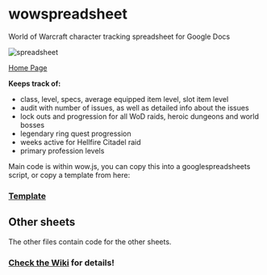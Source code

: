 # wowspreadsheet
World of Warcraft character tracking spreadsheet for Google Docs

 ![spreadsheet](http://bruk.org/wow/images/v1.gif "Spreadsheet")
 
[Home Page](http://bruk.org/wow/)
 
**Keeps track of:**
<ul>
 <li>class, level, specs, average equipped item level, slot item level</li>
 <li>audit with number of issues, as well as detailed info about the issues</li>
 <li>lock outs and progression for all WoD raids, heroic dungeons and world bosses</li>
 <li>legendary ring quest progression</li>
 <li>weeks active for Hellfire Citadel raid</li>
 <li>primary profession levels</li>
 </ul>
 
 Main code is within wow.js, you can copy this into a googlespreadsheets script, or copy a template from here:
 ### [Template](http://docs.google.com/spreadsheets/d/1bSLd9wcOqDxbdxK7JDmzi3hAedbNk2VjuQ0CdAAW13E/edit#gid=1114934197)
 


Other sheets
----
The other files contain code for the other sheets. 
### [Check the Wiki](https://github.com/brewk/wowspreadsheet/wiki/Other-Spreadsheets) for details!
